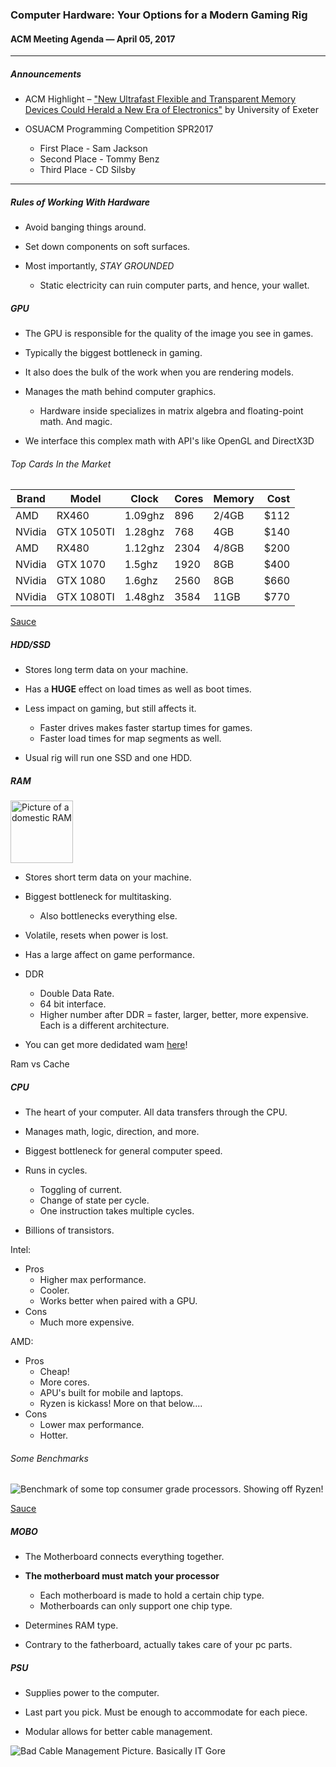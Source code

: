### Computer Hardware: Your Options for a Modern Gaming Rig

#### ACM Meeting Agenda — April 05, 2017

***

##### Announcements

- ACM Highlight – ["New Ultrafast Flexible and Transparent Memory Devices Could Herald a New Era of Electronics"](http://www.exeter.ac.uk/news/research/title_576570_en.html) by University of Exeter

- OSUACM Programming Competition SPR2017
  - First Place - Sam Jackson
  - Second Place - Tommy Benz
  - Third Place - CD Silsby

***

##### Rules of Working With Hardware

- Avoid banging things around.

- Set down components on soft surfaces.

- Most importantly, *STAY GROUNDED*
  - Static electricity can ruin computer parts, and hence, your wallet.

##### GPU
  
- The GPU is responsible for the quality of the image you see in games.

- Typically the biggest bottleneck in gaming.

- It also does the bulk of the work when you are rendering models.

- Manages the math behind computer graphics.
  - Hardware inside specializes in matrix algebra and floating-point math. And magic.

- We interface this complex math with API's like OpenGL and DirectX3D

###### Top Cards In the Market
|Brand |Model     |Clock  |Cores|Memory|Cost|
|------|----------|-------|-----|------|---:|
|AMD   |RX460     |1.09ghz|896  |2/4GB |$112|
|NVidia|GTX 1050TI|1.28ghz|768  |4GB   |$140|
|AMD   |RX480     |1.12ghz|2304 |4/8GB |$200|
|NVidia|GTX 1070  |1.5ghz |1920 |8GB   |$400|
|NVidia|GTX 1080  |1.6ghz |2560 |8GB   |$660|
|NVidia|GTX 1080TI|1.48ghz|3584 |11GB  |$770|

[Sauce](http://www.tomshardware.com/reviews/best-gpus,4380.html)

##### HDD/SSD

- Stores long term data on your machine.

- Has a **HUGE** effect on load times as well as boot times.

- Less impact on gaming, but still affects it.
  - Faster drives makes faster startup times for games.
  - Faster load times for map segments as well.

- Usual rig will run one SSD and one HDD.

##### RAM

<img src="https://upload.wikimedia.org/wikipedia/commons/thumb/5/5f/Angora_001.jpg/1280px-Angora_001.jpg" alt="Picture of a domestic RAM" width="100" height="100" />

- Stores short term data on your machine.

- Biggest bottleneck for multitasking.
  - Also bottlenecks everything else.

- Volatile, resets when power is lost.

- Has a large affect on game performance.

- DDR
  - Double Data Rate.
  - 64 bit interface.
  - Higher number after DDR = faster, larger, better, more expensive. Each is a different architecture.
  
- You can get more dedidated wam [here](http://www.downloadmoreram.com/)!

Ram vs Cache

##### CPU

- The heart of your computer. All data transfers through the CPU.

- Manages math, logic, direction, and more.

- Biggest bottleneck for general computer speed.

- Runs in cycles.
  - Toggling of current.
  - Change of state per cycle.
  - One instruction takes multiple cycles.

- Billions of transistors.

Intel:
- Pros
  - Higher max performance.
  - Cooler.
  - Works better when paired with a GPU.
- Cons
  - Much more expensive.
  
AMD:
- Pros
  - Cheap!
  - More cores.
  - APU's built for mobile and laptops.
  - Ryzen is kickass! More on that below....
- Cons
  - Lower max performance.
  - Hotter.
  
###### Some Benchmarks
![Benchmark of some top consumer grade processors. Showing off Ryzen!](http://image.prntscr.com/image/db00aac2107443c6be223c4d209c4683.png "Consumer Grade CPU Benchmarks")

[Sauce](https://www.cpubenchmark.net/cpu.php?cpu=AMD+Ryzen+7+1800X&id=2966)
  
##### MOBO

- The Motherboard connects everything together.

- **The motherboard must match your processor**
  - Each motherboard is made to hold a certain chip type.
  - Motherboards can only support one chip type.

- Determines RAM type.

- Contrary to the fatherboard, actually takes care of your pc parts.

##### PSU

- Supplies power to the computer.

- Last part you pick. Must be enough to accommodate for each piece.

- Modular allows for better cable management.

![Bad Cable Management Picture. Basically IT Gore](http://i.imgur.com/O1UfF.jpg "Bad Cable Management")
